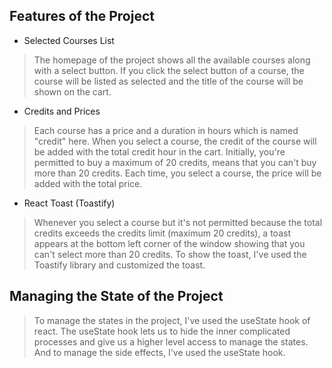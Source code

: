 ## Features of the Project
* Selected Courses List
> The homepage of the project shows all the available courses along with a select button. If you click the select button of a course, the course will be listed as selected and the title of the course will be shown on the cart.

* Credits and Prices
> Each course has a price and a duration in hours which is named "credit" here. When you select a course, the credit of the course will be added with the total credit hour in the cart. Initially, you're permitted to buy a maximum of 20 credits, means that you can't buy more than 20 credits. Each time, you select a course, the price will be added with the total price.

* React Toast (Toastify)
> Whenever you select a course but it's not permitted because the total credits exceeds the credits limit (maximum 20 credits), a toast appears at the bottom left corner of the window showing that you can't select more than 20 credits. To show the toast, I've used the Toastify library and customized the toast.


## Managing the State of the Project
> To manage the states in the project, I've used the useState hook of react. The useState hook lets us to hide the inner complicated processes and give us a higher level access to manage the states. And to manage the side effects, I've used the useState hook.